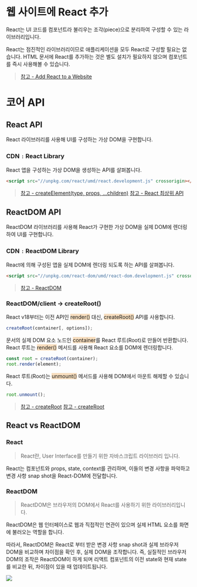 # 웹 사이트에 React 추가
React는 UI 코드를 컴포넌트라 불리우는 조각(piece)으로 분리하여 구성할 수 있는 라이브러리입니다. 

React는 점진적인 라이브러리이므로 애플리케이션을 모두 React로 구성할 필요는 없습니다. HTML 문서에 React를 추가하는 것은 별도 설치가 필요하지 않으며 컴포넌트를 즉시 사용해볼 수 있습니다.

> [참고 - Add React to a Website](https://beta.reactjs.org/learn/add-react-to-a-website)

# 코어 API

## React API
React 라이브러리를 사용해 UI를 구성하는 가상 DOM을 구현합니다.

### CDN﹕React Library
React 앱을 구성하는 가상 DOM을 생성하는 API를 살펴봅니다.
``` html
<script src="//unpkg.com/react/umd/react.development.js" crossorigin></script>
```

> [참고 - createElement(type, props, ...children)](https://beta.reactjs.org/reference/react/createElement#createelement)
> [참고 - React 최상위 API](https://ko.reactjs.org/docs/react-api.html#createelement)

## ReactDOM API
ReactDOM 라이브러리를 사용해 React가 구현한 가상 DOM을 실제 DOM에 렌더링하여 UI를 구현합니다.

### CDN﹕ReactDOM Library
React에 의해 구성된 앱을 실제 DOM에 렌더링 되도록 하는 API를 살펴봅니다.
``` html
<script src="//unpkg.com/react-dom/umd/react-dom.development.js" crossorigin></script>
```

>[참고 - ReactDOM](https://ko.reactjs.org/docs/react-dom.html#render)

### ReactDOM/client → createRoot()
React v18부터는 이전 API인 <span style="background-color:#F7DDBE">render()</span> 대신, <span style="background-color:#F7DDBE">createRoot()</span> API를 사용합니다.

```javascript
createRoot(container[, options]);
```

문서의 실제 DOM 요소 노드인 <span style="background-color:#F7DDBE">container</span>를 React 루트(Root)로 만들어 반환합니다. 
React 루트는 <span style="background-color:#F7DDBE">render()</span> 메서드를 사용해 React 요소를 DOM에 렌더링합니다.

```javascript
const root = createRoot(container);
root.render(element);
```

React 루트(Root)는 <span style="background-color:#F7DDBE">unmount()</span> 메서드를 사용해 DOM에서 마운트 해제할 수 있습니다.
```javascript
root.unmount();
```

> [참고 - createRoot](https://beta.reactjs.org/reference/react-dom/client/createRoot)
> [참고 - createRoot](https://reactjs.org/docs/react-dom-client.html#createroot)

## React vs ReactDOM
### React
> React란, User Interface를 만들기 위한 자바스크립트 라이브러리 입니다.

React는 컴포넌트와 props, state, context를 관리하며, 이들의 변경 사항을 파악하고 변경 사항 snap shot을 React-DOM에 전달합니다.

### ReactDOM
> ReactDOM은 브라우저의 DOM에서 React를 사용하기 위한 라이브러리입니다.

ReactDOM은 웹 인터페이스로 웹과 직접적인 연관이 있으며 실제 HTML 요소를 화면에 불러오는 역할을 합니다.

따라서, ReactDOM은 React로 부터 받은 변경 사항 snap shot과 실제 브라우저 DOM을 비교하며 차이점을 확인 후, 실제 DOM을 조작합니다.
즉, 실질적인 브라우저 DOM의 조작은 ReactDOM이 하게 되며 리액트 컴포넌트의 이전 state와 현재 state를 비교한 뒤, 차이점이 있을 때 업데이트됩니다.

![](https://i.imgur.com/rBZjnxT.png)

